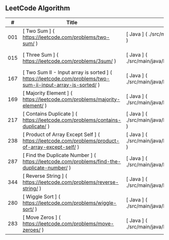 LeetCode Algorithm
----------------
|	#	|		Title					|		Solution					|		Test					|		Tag					|		Difficulty					|
|	---	|		---					|		---					|		---					|		---					|		---					|
|	001	|	[	Two Sum	]	(	https://leetcode.com/problems/two-sum/	)	|	[	Java	]	(	./src/main/java/leetcode/twoSum.java	)	|	[	JavaTest	]	(	./src/test/java/leetcode/twoSumTest.java	)	|	[	Array	]	(	https://leetcode.com/tag/array/	)	|	[	Easy	]	(	http://jkchang1988.blogspot.co.uk/2016/06/001-two-sum.html	)	|
|	015	|	[	Three Sum	]	(	https://leetcode.com/problems/3sum/	)	|	[	Java	]	(	./src/main/java/leetcode/threeSum.java	)	|	[	JavaTest	]	(	./src/test/java/leetcode/threeSumTest.java	)	|	[	Array	]	(	https://leetcode.com/tag/array/	)	|	[	Medium	]	(		)	|
|	167	|	[	Two Sum II - Input array is sorted	]	(	https://leetcode.com/problems/two-sum-ii-input-array-is-sorted/	)	|	[	Java	]	(	./src/main/java/leetcode/twoSum2.java	)	|	[	JavaTest	]	(	./src/test/java/leetcode/twoSum2Test.java	)	|	[	Array	]	(	https://leetcode.com/tag/array/	)	|	[	Medium	]	(	http://jkchang1988.blogspot.co.uk/2016/06/two-sum-ii-input-array-is-sorted.html	)	|
|	169	|	[	Majority Element	]	(	https://leetcode.com/problems/majority-element/	)	|	[	Java	]	(	./src/main/java/leetcode/majorityElement.java	)	|	[	JavaTest	]	(	./src/test/java/leetcode/majorityElementTest.java	)	|	[	Array	]	(	https://leetcode.com/tag/array/	)	|	[	Easy	]	(	http://jkchang1988.blogspot.co.uk/2016/06/169-majority-element.html	)	|
|	217	|	[	Contains Duplicate	]	(	https://leetcode.com/problems/contains-duplicate/	)	|	[	Java	]	(	./src/main/java/leetcode/containsDuplicate.java	)	|	[	JavaTest	]	(	./src/test/java/leetcode/containsDuplicateTest.java	)	|	[	Array	]	(	https://leetcode.com/tag/array/	)	|	[	Easy	]	(	http://jkchang1988.blogspot.co.uk/2016/06/217-contains-duplicate.html	)	|
|	238	|	[	Product of Array Except Self	]	(	https://leetcode.com/problems/product-of-array-except-self/	)	|	[	Java	]	(	./src/main/java/leetcode/productExceptSelf.java	)	|	[	JavaTest	]	(	./src/test/java/leetcode/productExceptSelfTest.java	)	|	[	Array	]	(	https://leetcode.com/tag/array/	)	|	[	Medium	]	(	http://jkchang1988.blogspot.co.uk/2016/06/238-product-of-array-except-self.html	)	|
|	287	|	[	Find the Duplicate Number	]	(	https://leetcode.com/problems/find-the-duplicate-number/	)	|	[	Java	]	(	./src/main/java/leetcode/findDuplicate.java	)	|	[	JavaTest	]	(	./src/test/java/leetcode/findDuplicateTest.java	)	|	[	Array	]	(	https://leetcode.com/tag/array/	)	|	[	Hard	]	(	http://jkchang1988.blogspot.co.uk/2016/06/287-find-duplicate-number.html	)	|
|	344	|	[	Reverse String	]	(	https://leetcode.com/problems/reverse-string/	)	|	[	Java	]	(	./src/main/java/leetcode/reverseString.java	)	|	[	JavaTest	]	(	./src/test/java/leetcode/reverseStringTest.java	)	|	[	String	]	(	https://leetcode.com/tag/string/ 	)	|	[	Easy	]	(	http://jkchang1988.blogspot.co.uk/2016/06/344-reverse-string.html	)	|
|	280	|	[	Wiggle Sort	]	(	https://leetcode.com/problems/wiggle-sort/	)	|	[	Java	]	(	./src/main/java/leetcode/wiggleSort.java	)	|	[	JavaTest	]	(	./src/test/java/leetcode/wiggleSortTest.java	)	|	[	Array	]	(	https://leetcode.com/tag/array/	)	|	[	Medium	]	(	http://jkchang1988.blogspot.co.uk/2016/06/280-wiggle-sort.html	)	|
|	283	|	[	Move Zeros	]	(	https://leetcode.com/problems/move-zeroes/	)	|	[	Java	]	(	./src/main/java/leetcode/moveZeros.java	)	|	[	JavaTest	]	(	./src/test/java/leetcode/moveZerosTest.java	)	|	[	Array	]	(	https://leetcode.com/tag/array/	)	|	[	Easy	]	(	http://jkchang1988.blogspot.co.uk/2016/06/283-move-zeros.html	)	|

